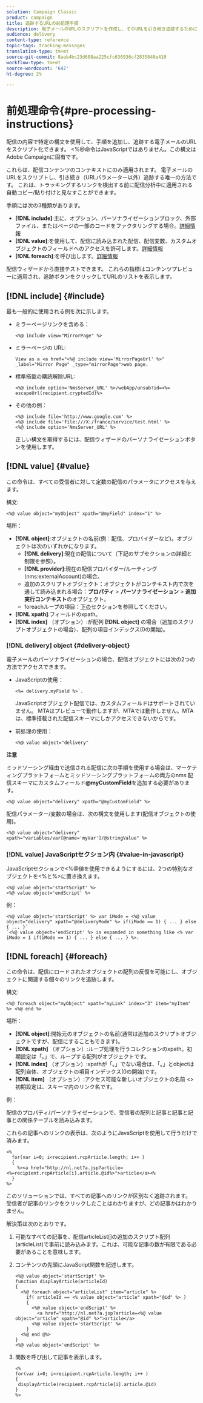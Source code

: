 ```yaml
---
solution: Campaign Classic
product: campaign
title: 追跡するURLの前処理手順
description: 電子メールのURLのスクリプトを作成し、そのURLを引き続き追跡するために使用する事前処理の手順について詳しく説明します。
audience: delivery
content-type: reference
topic-tags: tracking-messages
translation-type: tm+mt
source-git-commit: 8aab4bc23d688aa225cfc636936cf2835840e410
workflow-type: tm+mt
source-wordcount: '642'
ht-degree: 2%

---
```



# 前処理命令{#pre-processing-instructions}

配信の内容で特定の構文を使用して、手順を追加し、追跡する電子メールのURLをスクリプト化できます。 &lt;%@命令はJavaScriptではありません。この構文はAdobe Campaignに固有です。

これらは、配信コンテンツのコンテキストにのみ適用されます。 電子メールのURLをスクリプトし、引き続き（URLパラメーター以外）追跡する唯一の方法です。 これは、トラッキングするリンクを検出する前に配信分析中に適用される自動コピー/貼り付けと見なすことができます。

手順には次の3種類があります。

* **[!DNL include]**:主に、オプション、パーソナライゼーションブロック、外部ファイル、またはページの一部のコードをファクタリングする場合。[詳細情報](#include)
* **[!DNL value]**:を使用して、配信に読み込まれた配信、配信変数、カスタムオブジェクトのフィールドへのアクセスを許可します。[詳細情報](#value)
* **[!DNL foreach]**:を呼び出します。[詳細情報](#foreach)

配信ウィザードから直接テストできます。 これらの指標はコンテンツプレビューに適用され、追跡ボタンをクリックしてURLのリストを表示します。

## [!DNL include] {#include}

最も一般的に使用される例を次に示します。

* ミラーページリンクを含める：

   ```
   <%@ include view="MirrorPage" %>  
   ```

* ミラーページの URL:

   ```
   View as a <a href="<%@ include view='MirrorPageUrl' %>" _label="Mirror Page" _type="mirrorPage">web page.
   ```

* 標準搭載の購読解除URL:

   ```
   <%@ include option='NmsServer_URL' %>/webApp/unsub?id=<%= escapeUrl(recipient.cryptedId)%>
   ```

* その他の例：

   ```
   <%@ include file='http://www.google.com' %>
   <%@ include file='file:///X:/france/service/test.html' %>
   <%@ include option='NmsServer_URL' %>
   ```

   正しい構文を取得するには、配信ウィザードのパーソナライゼーションボタンを使用します。

## [!DNL value] {#value}

この命令は、すべての受信者に対して定数の配信のパラメータにアクセスを与えます。

構文:

```
<%@ value object="myObject" xpath="@myField" index="1" %>
```

場所：

* **[!DNL object]**:オブジェクトの名前(例：配信、プロバイダーなど)。オブジェクトは次のいずれかになります。
   * **[!DNL delivery]**:現在の配信について（下記のサブセクションの詳細と制限を参照）。
   * **[!DNL provider]**:現在の配信プロバイダー/ルーティング(nms:externalAccount)の場合。
   * 追加のスクリプトオブジェクト：オブジェクトがコンテキスト内で次を通して読み込まれる場合：**プロパティ** > **パーソナライゼーション** > **追加実行コンテキスト**&#x200B;のオブジェクト。
   * foreachループの項目：[下の](#foreach)セクションを参照してください。
* **[!DNL xpath]**:フィールドのxpath。
* **[!DNL index]** （オプション）:が配列 **[!DNL object]** の場合（追加のスクリプトオブジェクトの場合）、配列の項目インデックス(0の開始)。

### [!DNL delivery] object {#delivery-object}

電子メールのパーソナライゼーションの場合、配信オブジェクトには次の2つの方法でアクセスできます。

* JavaScriptの使用：

   ```
   <%= delivery.myField %>`.
   ```

   JavaScriptオブジェクト配信では、カスタムフィールドはサポートされていません。 MTAはプレビューで動作しますが、MTAでは動作しません。MTAは、標準搭載された配信スキーマにしかアクセスできないからです。

* 前処理の使用：

   ```
   <%@ value object="delivery"
   ```


**注意**

ミッドソーシング経由で送信される配信に次の手順を使用する場合は、マーケティングプラットフォームとミッドソーシングプラットフォームの両方のnms:配信スキーマにカスタムフィールド&#x200B;**@myCustomField**&#x200B;を追加する必要があります。

```
<%@ value object="delivery" xpath="@myCustomField" %>
```

配信パラメーター/変数の場合は、次の構文を使用します(配信オブジェクトの使用)。

```
<%@ value object="delivery" xpath="variables/var[@name='myVar']/@stringValue" %>
```

### [!DNL value] JavaScriptセクション内  {#value-in-javascript}

JavaScriptセクションで&lt;%@値を使用できるようにするには、2つの特別なオブジェクトを&lt;%と%>に置き換えます。

```
<%@ value object='startScript' %>
<%@ value object='endScript' %>
```

例：

```
<%@ value object='startScript' %> var iMode = <%@ value object="delivery" xpath="@deliveryMode" %> if(iMode == 1) { ... } else { ... }`
`<%@ value object='endScript' %> is expanded in something like <% var iMode = 1 if(iMode == 1) { ... } else { ... } %>.
```

## [!DNL foreach] {#foreach}

この命令は、配信にロードされたオブジェクトの配列の反復を可能にし、オブジェクトに関連する個々のリンクを追跡します。

構文:

```
<%@ foreach object="myObject" xpath="myLink" index="3" item="myItem" %> <%@ end %>
```

場所：

* **[!DNL object]**:開始元のオブジェクトの名前(通常は追加のスクリプトオブジェクトですが、配信にすることもできます)。
* **[!DNL xpath]** （オプション）:ループ処理を行うコレクションのxpath。初期設定は「。」で、ループする配列がオブジェクトです。
* **[!DNL index]** （オプション）:xpathが「。」でない場合は、「。」とobjectは配列自体、オブジェクトの項目インデックス(0の開始)です。
* **[!DNL item]** （オプション）:アクセス可能な新しいオブジェクトの名前  &lt;>初期設定は、スキーマ内のリンク名です。

例：

配信のプロパティ/パーソナライゼーションで、受信者の配列と記事と記事と記事との関係テーブルを読み込みます。

これらの記事へのリンクの表示は、次のようにJavaScriptを使用して行うだけで済みます。

```
<%
  for(var i=0; i<recipient.rcpArticle.length; i++ )
  {
    %><a href="http://nl.net?a.jsp?article=<%=recipient.rcpArticle[i].article.@id%>">article</a><%
  }
%>
```

このソリューションでは、すべての記事へのリンクが区別なく追跡されます。 受信者が記事のリンクをクリックしたことはわかりますが、どの記事かはわかりません。

解決策は次のとおりです。

1. 可能なすべての記事を、配信articleList[]の追加のスクリプト配列(articleList)で事前に読み込みます。これは、可能な記事の数が有限である必要があることを意味します。
1. コンテンツの先頭にJavaScript関数を記述します。

   ```
   <%@ value object='startScript' %>
   function displayArticle(articleId)
   {
     <%@ foreach object="articleList" item="article" %>
       if( articleId == <% value object="article" xpath="@id" %> ) 
       {
         <%@ value object='endScript' %>
           <a href="http://nl.net?a.jsp?article=<%@ value object="article" xpath="@id" %>">article</a>
         <%@ value object='startScript' %>
       } 
     <%@ end @%>
   }
   <%@ value object='endScript' %>
   ```
1. 関数を呼び出して記事を表示します。

   ```
   <%
   for(var i=0; i<recipient.rcpArticle.length; i++ )
   {
    displayArticle(recipient.rcpArticle[i].article.@id)
   }
   %>
   ```

